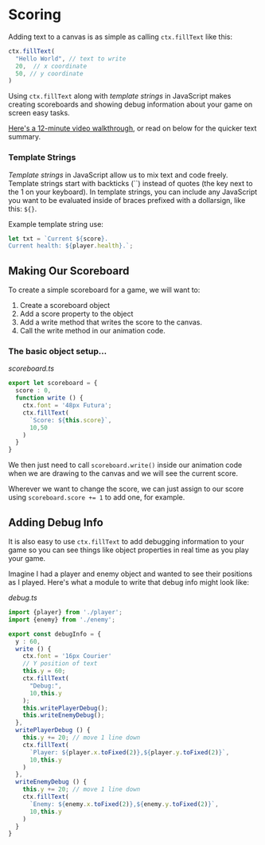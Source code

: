 # Scoring

Adding text to a canvas is as simple as calling `ctx.fillText` like this:

```typescript
ctx.fillText(
  "Hello World", // text to write
  20,  // x coordinate
  50, // y coordinate
)
```

Using `ctx.fillText` along with *template strings* in JavaScript makes creating scoreboards and showing debug information about your game on screen easy tasks.

[Here's a 12-minute video walkthrough](https://www.youtube.com/watch?v=OTU9vEpDjxE), or read on below for the quicker text summary.

### Template Strings
*Template strings* in JavaScript allow us to mix text and code freely. Template strings start with backticks (\`\`) instead of quotes (the key next to the 1 on your keyboard). In template strings, you can include any JavaScript you want to be evaluated inside of braces prefixed with a dollarsign, like this: `${}`.

Example template string use:
```typescript
let txt = `Current ${score}. 
Current health: ${player.health}.`; 
```

## Making Our Scoreboard
To create a simple scoreboard for a game, we will want to:

1. Create a scoreboard object
2. Add a score property to the object
3. Add a write method that writes the score to the canvas.
4. Call the write method in our animation code.

### The basic object setup...

*scoreboard.ts*
```typescript
export let scoreboard = {
  score : 0,
  function write () {
    ctx.font = '48px Futura';
    ctx.fillText(
      `Score: ${this.score}`,
      10,50
    )
  }
}
```

We then just need to call `scoreboard.write()` inside our animation code when we are drawing to the canvas and we will see the current score.

Wherever we want to change the score, we can just assign to our score using `scoreboard.score += 1` to add one, for example.

## Adding Debug Info

It is also easy to use `ctx.fillText` to add debugging information to your game so you can see things like object properties in real time as you play your game.

Imagine I had a player and enemy object and wanted to see their positions as I played. Here's what a module to write that debug info might look like:

*debug.ts*
```typescript
import {player} from './player';
import {enemy} from './enemy';

export const debugInfo = {
  y : 60,
  write () {
    ctx.font = '16px Courier'
    // Y position of text
    this.y = 60;
    ctx.fillText(
      "Debug:",
      10,this.y
    );
    this.writePlayerDebug();
    this.writeEnemyDebug();
  },
  writePlayerDebug () {    
    this.y += 20; // move 1 line down
    ctx.fillText(
      `Player: ${player.x.toFixed(2)},${player.y.toFixed(2)}`,
      10,this.y
    )
  },
  writeEnemyDebug () {
    this.y += 20; // move 1 line down
    ctx.fillText(
      `Enemy: ${enemy.x.toFixed(2)},${enemy.y.toFixed(2)}`,
      10,this.y
    )
  }
}
```